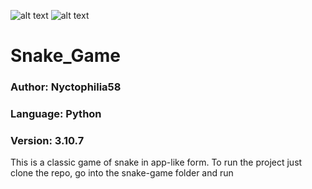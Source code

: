 ![alt text](https://raw.githubusercontent.com/Nyctophilia58/Snake_game/master/Pictures/.png "Snake_Game")
![alt text](https://raw.githubusercontent.com/Nyctophilia58/Snake_game/master/Pictures/.png "Snake_Game")
# Snake_Game
### Author: Nyctophilia58
### Language: Python
### Version: 3.10.7
This is a classic game of snake in app-like form. To run the project just clone the repo, go into the snake-game folder and run
